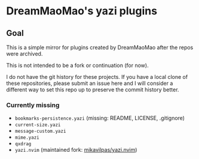 # DreamMaoMao's yazi plugins

## Goal

This is a simple mirror for plugins created by DreamMaoMao after the repos were
archived.

This is not intended to be a fork or continuation (for now).

I do not have the git history for these projects. If you have a local clone of
these repositories, please submit an issue here and I will consider a different
way to set this repo up to preserve the commit history better.

### Currently missing

- `bookmarks-persistence.yazi` (missing: README, LICENSE, .gitignore)
- `current-size.yazi`
- `message-custom.yazi`
- `mime.yazi`
- `qxdrag`
- `yazi.nvim` (maintained fork: [mikavilpas/yazi.nvim](https://github.com/mikavilpas/yazi.nvim))
